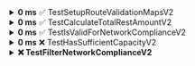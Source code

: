 <details>
  <summary><strong>0 ms</strong> ✅ TestSetupRouteValidationMapsV2</summary>
  <ul>
    <li>
      <details>
        <summary><em>0 ms</em> <strong>✅ passed</strong> Mixed_locked_amounts</summary>
        <pre>=== RUN   TestSetupRouteValidationMapsV2/Mixed_locked_amounts<br/>--- PASS: TestSetupRouteValidationMapsV2/Mixed_locked_amounts (0.00s)<br/></pre>
      </details>
    </li>
    <li>
      <details>
        <summary><em>0 ms</em> <strong>✅ passed</strong> All_amounts_locked</summary>
        <pre>=== RUN   TestSetupRouteValidationMapsV2/All_amounts_locked<br/>--- PASS: TestSetupRouteValidationMapsV2/All_amounts_locked (0.00s)<br/></pre>
      </details>
    </li>
    <li>
      <details>
        <summary><em>0 ms</em> <strong>✅ passed</strong> No_amounts_locked</summary>
        <pre>=== RUN   TestSetupRouteValidationMapsV2/No_amounts_locked<br/>--- PASS: TestSetupRouteValidationMapsV2/No_amounts_locked (0.00s)<br/></pre>
      </details>
    </li>
  </ul>
</details>
<details>
  <summary><strong>0 ms</strong> ✅ TestCalculateTotalRestAmountV2</summary>
  <ul>
    <li>
      <details>
        <summary><strong>0 ms</strong> <em>✅ passed</em> Multiple_paths_with_varying_amounts</summary>
        <pre>=== RUN   TestCalculateTotalRestAmountV2/Multiple_paths_with_varying_amounts<br/>--- PASS: TestCalculateTotalRestAmountV2/Multiple_paths_with_varying_amounts (0.00s)<br/></pre>
      </details>
    </li>
    <li>
      <details>
        <summary><strong>0 ms</strong> <em>✅ passed</em> Single_path</summary>
        <pre>=== RUN   TestCalculateTotalRestAmountV2/Single_path<br/>--- PASS: TestCalculateTotalRestAmountV2/Single_path (0.00s)<br/></pre>
      </details>
    </li>
    <li>
      <details>
        <summary><strong>0 ms</strong> <em>✅ passed</em> No_paths</summary>
        <pre>=== RUN   TestCalculateTotalRestAmountV2/No_paths<br/>--- PASS: TestCalculateTotalRestAmountV2/No_paths (0.00s)<br/></pre>
      </details>
    </li>
  </ul>
</details>
<details>
  <summary><strong>0 ms</strong> ✅ TestIsValidForNetworkComplianceV2</summary>
  <ul>
    <li>
      <details>
        <summary><strong>0 ms</strong> <em>✅ passed</em> Valid_route_with_required_chain_IDs_included</summary>
        <pre>=== RUN   TestIsValidForNetworkComplianceV2/Valid_route_with_required_chain_IDs_included<br/>--- PASS: TestIsValidForNetworkComplianceV2/Valid_route_with_required_chain_IDs_included (0.00s)<br/></pre>
      </details>
    </li>
    <li>
      <details>
        <summary><strong>0 ms</strong> <em>✅ passed</em> Invalid_route_with_excluded_chain_ID</summary>
        <pre>=== RUN   TestIsValidForNetworkComplianceV2/Invalid_route_with_excluded_chain_ID<br/>--- PASS: TestIsValidForNetworkComplianceV2/Invalid_route_with_excluded_chain_ID (0.00s)<br/></pre>
      </details>
    </li>
    <li>
      <details>
        <summary><strong>0 ms</strong> <em>✅ passed</em> Route_missing_required_chain_ID</summary>
        <pre>=== RUN   TestIsValidForNetworkComplianceV2/Route_missing_required_chain_ID<br/>--- PASS: TestIsValidForNetworkComplianceV2/Route_missing_required_chain_ID (0.00s)<br/></pre>
      </details>
    </li>
    <li>
      <details>
        <summary><strong>0 ms</strong> <em>✅ passed</em> Valid_route_with_multiple_included_chain_IDs</summary>
        <pre>=== RUN   TestIsValidForNetworkComplianceV2/Valid_route_with_multiple_included_chain_IDs<br/>--- PASS: TestIsValidForNetworkComplianceV2/Valid_route_with_multiple_included_chain_IDs (0.00s)<br/></pre>
      </details>
    </li>
    <li>
      <details>
        <summary><strong>0 ms</strong> <em>✅ passed</em> Invalid_route_missing_one_of_the_required_chain_IDs</summary>
        <pre>=== RUN   TestIsValidForNetworkComplianceV2/Invalid_route_missing_one_of_the_required_chain_IDs<br/>--- PASS: TestIsValidForNetworkComplianceV2/Invalid_route_missing_one_of_the_required_chain_IDs (0.00s)<br/></pre>
      </details>
    </li>
  </ul>
</details>
<details>
  <summary><strong>0 ms</strong> ❌ TestHasSufficientCapacityV2</summary>
  <ul>
    <li>
      <details>
        <summary><strong>0 ms</strong> <em>✅ passed</em> Sufficient_capacity_with_multiple_paths</summary>
        <pre>=== RUN   TestHasSufficientCapacityV2/Sufficient_capacity_with_multiple_paths<br/>--- PASS: TestHasSufficientCapacityV2/Sufficient_capacity_with_multiple_paths (0.00s)<br/></pre>
      </details>
    </li>
    <li>
      <details>
        <summary><strong>0 ms</strong> <em>✅ passed</em> Insufficient_capacity</summary>
        <pre>=== RUN   TestHasSufficientCapacityV2/Insufficient_capacity<br/>--- PASS: TestHasSufficientCapacityV2/Insufficient_capacity (0.00s)<br/></pre>
      </details>
    </li>
    <li>
      <details>
        <summary><strong>0 ms</strong> <em>❌ failed</em> Exact_capacity_match</summary>
        <pre>=== RUN   TestHasSufficientCapacityV2/Exact_capacity_match<br/>filter_test.go:248: <br/>Error Trace: /Users/samuel/go/src/github.com/Samyoul/status-go/services/wallet/router/filter_test.go:248<br/>Error: Not equal: <br/>expected: true<br/>actual  : false<br/>Test: TestHasSufficientCapacityV2/Exact_capacity_match<br/>--- FAIL: TestHasSufficientCapacityV2/Exact_capacity_match (0.00s)<br/></pre>
      </details>
    </li>
  </ul>
</details>
<details>
  <summary><strong> ❌ TestFilterNetworkComplianceV2</strong></summary>
  <ul>
    <li>
      <details>
        <summary><strong>0 ms</strong> <em>❌ failed</em> Mixed_routes_with_valid_and_invalid_paths</summary>
        <pre>=== RUN   TestFilterNetworkComplianceV2/Mixed_routes_with_valid_and_invalid_paths<br/>filter_test.go:512: <br/>Error Trace: /Users/samuel/go/src/github.com/Samyoul/status-go/services/wallet/router/filter_test.go:512<br/>Error: Not equal: <br/>expected: [][]*router.PathV2{[]*router.PathV2{(*router.PathV2)(0xc0004f7790), (*router.PathV2)(0xc0004f7860)}, []*router.PathV2{(*router.PathV2)(0xc0004f7930), (*router.PathV2)(0xc0004f7a00), (*router.PathV2)(0xc0004f7ad0)}}<br/>actual: [][]*router.PathV2{[]*router.PathV2{(*router.PathV2)(0xc0004f71e0), (*router.PathV2)(0xc0004f72b0)}}<br/><br/>Diff:<br/>--- Expected<br/>+++ Actual<br/>@@ -1,2 +1,2 @@<br/>-([][]*router.PathV2) (len=2) {<br/>+([][]*router.PathV2) (len=1) {<br/>([]*router.PathV2) (len=2) {<br/>@@ -92,139 +92,2 @@<br/>})<br/>-},<br/>-([]*router.PathV2) (len=3) {<br/>-(*router.PathV2)({<br/>-BridgeName: (string) "",<br/>-From: (*params.Network)({<br/>-ChainID: (uint64) 1,<br/>-ChainName: (string) "",<br/>-RPCURL: (string) "",<br/>-OriginalRPCURL: (string) "",<br/>-FallbackURL: (string) "",<br/>-OriginalFallbackURL: (string) "",<br/>-BlockExplorerURL: (string) "",<br/>-IconURL: (string) "",<br/>-NativeCurrencyName: (string) "",<br/>-NativeCurrencySymbol: (string) "",<br/>-NativeCurrencyDecimals: (uint64) 0,<br/>-IsTest: (bool) false,<br/>-Layer: (uint64) 0,<br/>-Enabled: (bool) false,<br/>-ChainColor: (string) "",<br/>-ShortName: (string) "",<br/>-TokenOverrides: ([]params.TokenOverride) <nil>,<br/>-RelatedChainID: (uint64) 0<br/>-}),<br/>-To: (*params.Network)(<nil>),<br/>-FromToken: (*token.Token)(<nil>),<br/>-AmountIn: (*hexutil.Big)(<nil>),<br/>-AmountInLocked: (bool) false,<br/>-AmountOut: (*hexutil.Big)(<nil>),<br/>-SuggestedPriorityFees: (*router.PriorityFees)(<nil>),<br/>-TxBaseFee: (*hexutil.Big)(<nil>),<br/>-TxPriorityFee: (*hexutil.Big)(<nil>),<br/>-TxGasAmount: (uint64) 0,<br/>-TxBonderFees: (*hexutil.Big)(<nil>),<br/>-TxTokenFees: (*hexutil.Big)(<nil>),<br/>-TxL1Fee: (*hexutil.Big)(<nil>),<br/>-ApprovalRequired: (bool) false,<br/>-ApprovalAmountRequired: (*hexutil.Big)(<nil>),<br/>-ApprovalContractAddress: (*common.Address)(<nil>),<br/>-ApprovalBaseFee: (*hexutil.Big)(<nil>),<br/>-ApprovalPriorityFee: (*hexutil.Big)(<nil>),<br/>-ApprovalGasAmount: (uint64) 0,<br/>-ApprovalL1Fee: (*hexutil.Big)(<nil>),<br/>-EstimatedTime: (router.TransactionEstimation) 0,<br/>-requiredTokenBalance: (*big.Int)(<nil>),<br/>-requiredNativeBalance: (*big.Int)(<nil>)<br/>-}),<br/>-(*router.PathV2)({<br/>-BridgeName: (string) "",<br/>-From: (*params.Network)({<br/>-ChainID: (uint64) 2,<br/>-ChainName: (string) "",<br/>-RPCURL: (string) "",<br/>-OriginalRPCURL: (string) "",<br/>-FallbackURL: (string) "",<br/>-OriginalFallbackURL: (string) "",<br/>-BlockExplorerURL: (string) "",<br/>-IconURL: (string) "",<br/>-NativeCurrencyName: (string) "",<br/>-NativeCurrencySymbol: (string) "",<br/>-NativeCurrencyDecimals: (uint64) 0,<br/>-IsTest: (bool) false,<br/>-Layer: (uint64) 0,<br/>-Enabled: (bool) false,<br/>-ChainColor: (string) "",<br/>-ShortName: (string) "",<br/>-TokenOverrides: ([]params.TokenOverride) <nil>,<br/>-RelatedChainID: (uint64) 0<br/>-}),<br/>-To: (*params.Network)(<nil>),<br/>-FromToken: (*token.Token)(<nil>),<br/>-AmountIn: (*hexutil.Big)(<nil>),<br/>-AmountInLocked: (bool) false,<br/>-AmountOut: (*hexutil.Big)(<nil>),<br/>-SuggestedPriorityFees: (*router.PriorityFees)(<nil>),<br/>-TxBaseFee: (*hexutil.Big)(<nil>),<br/>-TxPriorityFee: (*hexutil.Big)(<nil>),<br/>-TxGasAmount: (uint64) 0,<br/>-TxBonderFees: (*hexutil.Big)(<nil>),<br/>-TxTokenFees: (*hexutil.Big)(<nil>),<br/>-TxL1Fee: (*hexutil.Big)(<nil>),<br/>-ApprovalRequired: (bool) false,<br/>-ApprovalAmountRequired: (*hexutil.Big)(<nil>),<br/>-ApprovalContractAddress: (*common.Address)(<nil>),<br/>-ApprovalBaseFee: (*hexutil.Big)(<nil>),<br/>-ApprovalPriorityFee: (*hexutil.Big)(<nil>),<br/>-ApprovalGasAmount: (uint64) 0,<br/>-ApprovalL1Fee: (*hexutil.Big)(<nil>),<br/>-EstimatedTime: (router.TransactionEstimation) 0,<br/>-requiredTokenBalance: (*big.Int)(<nil>),<br/>-requiredNativeBalance: (*big.Int)(<nil>)<br/>-}),<br/>-(*router.PathV2)({<br/>-BridgeName: (string) "",<br/>-From: (*params.Network)({<br/>-ChainID: (uint64) 3,<br/>-ChainName: (string) "",<br/>-RPCURL: (string) "",<br/>-OriginalRPCURL: (string) "",<br/>-FallbackURL: (string) "",<br/>-OriginalFallbackURL: (string) "",<br/>-BlockExplorerURL: (string) "",<br/>-IconURL: (string) "",<br/>-NativeCurrencyName: (string) "",<br/>-NativeCurrencySymbol: (string) "",<br/>-NativeCurrencyDecimals: (uint64) 0,<br/>-IsTest: (bool) false,<br/>-Layer: (uint64) 0,<br/>-Enabled: (bool) false,<br/>-ChainColor: (string) "",<br/>-ShortName: (string) "",<br/>-TokenOverrides: ([]params.TokenOverride) <nil>,<br/>-RelatedChainID: (uint64) 0<br/>-}),<br/>-To: (*params.Network)(<nil>),<br/>-FromToken: (*token.Token)(<nil>),<br/>-AmountIn: (*hexutil.Big)(<nil>),<br/>-AmountInLocked: (bool) false,<br/>-AmountOut: (*hexutil.Big)(<nil>),<br/>-SuggestedPriorityFees: (*router.PriorityFees)(<nil>),<br/>-TxBaseFee: (*hexutil.Big)(<nil>),<br/>-TxPriorityFee: (*hexutil.Big)(<nil>),<br/>-TxGasAmount: (uint64) 0,<br/>-TxBonderFees: (*hexutil.Big)(<nil>),<br/>-TxTokenFees: (*hexutil.Big)(<nil>),<br/>-TxL1Fee: (*hexutil.Big)(<nil>),<br/>-ApprovalRequired: (bool) false,<br/>-ApprovalAmountRequired: (*hexutil.Big)(<nil>),<br/>-ApprovalContractAddress: (*common.Address)(<nil>),<br/>-ApprovalBaseFee: (*hexutil.Big)(<nil>),<br/>-ApprovalPriorityFee: (*hexutil.Big)(<nil>),<br/>-ApprovalGasAmount: (uint64) 0,<br/>-ApprovalL1Fee: (*hexutil.Big)(<nil>),<br/>-EstimatedTime: (router.TransactionEstimation) 0,<br/>-requiredTokenBalance: (*big.Int)(<nil>),<br/>-requiredNativeBalance: (*big.Int)(<nil>)<br/>-})<br/>-}<br/>-}<br/>+([][]*router.PathV2) <nil><br/><br/>Test: TestFilterNetworkComplianceV2/Mixed_routes_with_valid_and_invalid_paths<br/>--- FAIL: TestFilterNetworkComplianceV2/Mixed_routes_with_valid_and_invalid_paths (0.00s)<br/></pre>
      </details>
    </li>
    <li>
      <details>
        <summary><strong>0 ms</strong> <em>✅ passed</em> All_valid_routes</summary>
        <pre>=== RUN   TestFilterNetworkComplianceV2/All_valid_routes<br/>--- PASS: TestFilterNetworkComplianceV2/All_valid_routes (0.00s)<br/></pre>
      </details>
    </li>
    <li>
      <details>
        <summary><strong>0 ms</strong> <em>❌ failed</em> All_invalid_routes</summary>
        <pre>=== RUN   TestFilterNetworkComplianceV2/All_invalid_routes<br/>filter_test.go:512: <br/>Error Trace: /Users/samuel/go/src/github.com/Samyoul/status-go/services/wallet/router/filter_test.go:512<br/>Error: Not equal: <br/>expected: [][]*router.PathV2{}<br/>actual: [][]*router.PathV2(nil)<br/><br/>Diff:<br/>--- Expected<br/>+++ Actual<br/>@@ -1,3 +1,2 @@<br/>-([][]*router.PathV2) {<br/>-}<br/>+([][]*router.PathV2) <nil><br/><br/>Test: TestFilterNetworkComplianceV2/All_invalid_routes<br/>--- FAIL: TestFilterNetworkComplianceV2/All_invalid_routes (0.00s)<br/></pre>
      </details>
    </li>
    <li>
      <details>
        <summary><strong>0 ms</strong> <em>❌ failed</em> Empty_routes</summary>
        <pre>=== RUN   TestFilterNetworkComplianceV2/Empty_routes<br/>filter_test.go:512: <br/>Error Trace: /Users/samuel/go/src/github.com/Samyoul/status-go/services/wallet/router/filter_test.go:512<br/>Error: Not equal: <br/>expected: [][]*router.PathV2{}<br/>actual: [][]*router.PathV2(nil)<br/><br/>Diff:<br/>--- Expected<br/>+++ Actual<br/>@@ -1,3 +1,2 @@<br/>-([][]*router.PathV2) {<br/>-}<br/>+([][]*router.PathV2) <nil><br/><br/>Test: TestFilterNetworkComplianceV2/Empty_routes<br/>--- FAIL: TestFilterNetworkComplianceV2/Empty_routes (0.00s)<br/></pre>
      </details>
    </li>
    <li>
      <details>
        <summary><strong>0 ms</strong> <em>✅ passed</em> No_locked_amounts</summary>
        <pre>=== RUN   TestFilterNetworkComplianceV2/No_locked_amounts<br/>--- PASS: TestFilterNetworkComplianceV2/No_locked_amounts (0.00s)<br/></pre>
      </details>
    </li>
    <li>
      <details>
        <summary><strong>0 ms</strong> <em>❌ failed</em> Single_route_with_mixed_valid_and_invalid_paths</summary>
        <pre>=== RUN   TestFilterNetworkComplianceV2/Single_route_with_mixed_valid_and_invalid_paths<br/>filter_test.go:512: <br/>Error Trace: /Users/samuel/go/src/github.com/Samyoul/status-go/services/wallet/router/filter_test.go:512<br/>Error: Not equal: <br/>expected: [][]*router.PathV2{[]*router.PathV2{(*router.PathV2)(0xc0004feea0), (*router.PathV2)(0xc0004fef70)}}<br/>actual: [][]*router.PathV2(nil)<br/><br/>Diff:<br/>--- Expected<br/>+++ Actual<br/>@@ -1,95 +1,2 @@<br/>-([][]*router.PathV2) (len=1) {<br/>-([]*router.PathV2) (len=2) {<br/>-(*router.PathV2)({<br/>-BridgeName: (string) "",<br/>-From: (*params.Network)({<br/>-ChainID: (uint64) 1,<br/>-ChainName: (string) "",<br/>-RPCURL: (string) "",<br/>-OriginalRPCURL: (string) "",<br/>-FallbackURL: (string) "",<br/>-OriginalFallbackURL: (string) "",<br/>-BlockExplorerURL: (string) "",<br/>-IconURL: (string) "",<br/>-NativeCurrencyName: (string) "",<br/>-NativeCurrencySymbol: (string) "",<br/>-NativeCurrencyDecimals: (uint64) 0,<br/>-IsTest: (bool) false,<br/>-Layer: (uint64) 0,<br/>-Enabled: (bool) false,<br/>-ChainColor: (string) "",<br/>-ShortName: (string) "",<br/>-TokenOverrides: ([]params.TokenOverride) <nil>,<br/>-RelatedChainID: (uint64) 0<br/>-}),<br/>-To: (*params.Network)(<nil>),<br/>-FromToken: (*token.Token)(<nil>),<br/>-AmountIn: (*hexutil.Big)(<nil>),<br/>-AmountInLocked: (bool) false,<br/>-AmountOut: (*hexutil.Big)(<nil>),<br/>-SuggestedPriorityFees: (*router.PriorityFees)(<nil>),<br/>-TxBaseFee: (*hexutil.Big)(<nil>),<br/>-TxPriorityFee: (*hexutil.Big)(<nil>),<br/>-TxGasAmount: (uint64) 0,<br/>-TxBonderFees: (*hexutil.Big)(<nil>),<br/>-TxTokenFees: (*hexutil.Big)(<nil>),<br/>-TxL1Fee: (*hexutil.Big)(<nil>),<br/>-ApprovalRequired: (bool) false,<br/>-ApprovalAmountRequired: (*hexutil.Big)(<nil>),<br/>-ApprovalContractAddress: (*common.Address)(<nil>),<br/>-ApprovalBaseFee: (*hexutil.Big)(<nil>),<br/>-ApprovalPriorityFee: (*hexutil.Big)(<nil>),<br/>-ApprovalGasAmount: (uint64) 0,<br/>-ApprovalL1Fee: (*hexutil.Big)(<nil>),<br/>-EstimatedTime: (router.TransactionEstimation) 0,<br/>-requiredTokenBalance: (*big.Int)(<nil>),<br/>-requiredNativeBalance: (*big.Int)(<nil>)<br/>-}),<br/>-(*router.PathV2)({<br/>-BridgeName: (string) "",<br/>-From: (*params.Network)({<br/>-ChainID: (uint64) 3,<br/>-ChainName: (string) "",<br/>-RPCURL: (string) "",<br/>-OriginalRPCURL: (string) "",<br/>-FallbackURL: (string) "",<br/>-OriginalFallbackURL: (string) "",<br/>-BlockExplorerURL: (string) "",<br/>-IconURL: (string) "",<br/>-NativeCurrencyName: (string) "",<br/>-NativeCurrencySymbol: (string) "",<br/>-NativeCurrencyDecimals: (uint64) 0,<br/>-IsTest: (bool) false,<br/>-Layer: (uint64) 0,<br/>-Enabled: (bool) false,<br/>-ChainColor: (string) "",<br/>-ShortName: (string) "",<br/>-TokenOverrides: ([]params.TokenOverride) <nil>,<br/>-RelatedChainID: (uint64) 0<br/>-}),<br/>-To: (*params.Network)(<nil>),<br/>-FromToken: (*token.Token)(<nil>),<br/>-AmountIn: (*hexutil.Big)(<nil>),<br/>-AmountInLocked: (bool) false,<br/>-AmountOut: (*hexutil.Big)(<nil>),<br/>-SuggestedPriorityFees: (*router.PriorityFees)(<nil>),<br/>-TxBaseFee: (*hexutil.Big)(<nil>),<br/>-TxPriorityFee: (*hexutil.Big)(<nil>),<br/>-TxGasAmount: (uint64) 0,<br/>-TxBonderFees: (*hexutil.Big)(<nil>),<br/>-TxTokenFees: (*hexutil.Big)(<nil>),<br/>-TxL1Fee: (*hexutil.Big)(<nil>),<br/>-ApprovalRequired: (bool) false,<br/>-ApprovalAmountRequired: (*hexutil.Big)(<nil>),<br/>-ApprovalContractAddress: (*common.Address)(<nil>),<br/>-ApprovalBaseFee: (*hexutil.Big)(<nil>),<br/>-ApprovalPriorityFee: (*hexutil.Big)(<nil>),<br/>-ApprovalGasAmount: (uint64) 0,<br/>-ApprovalL1Fee: (*hexutil.Big)(<nil>),<br/>-EstimatedTime: (router.TransactionEstimation) 0,<br/>-requiredTokenBalance: (*big.Int)(<nil>),<br/>-requiredNativeBalance: (*big.Int)(<nil>)<br/>-})<br/>-}<br/>-}<br/>+([][]*router.PathV2) <nil><br/><br/>Test: TestFilterNetworkComplianceV2/Single_route_with_mixed_valid_and_invalid_paths<br/>--- FAIL: TestFilterNetworkComplianceV2/Single_route_with_mixed_valid_and_invalid_paths (0.00s)<br/></pre>
      </details>
    </li>
    <li>
      <details>
        <summary><strong>0 ms</strong> <em>✅ passed</em> Routes_with_duplicate_chain_IDs</summary>
        <pre>=== RUN   TestFilterNetworkComplianceV2/Routes_with_duplicate_chain_IDs<br/>--- PASS: TestFilterNetworkComplianceV2/Routes_with_duplicate_chain_IDs (0.00s)<br/></pre>
      </details>
    </li>
    <li>
      <details>
        <summary><strong>0 ms</strong> <em>✅ passed</em> Minimum_and_maximum_chain_IDs</summary>
        <pre>=== RUN   TestFilterNetworkComplianceV2/Minimum_and_maximum_chain_IDs<br/>--- PASS: TestFilterNetworkComplianceV2/Minimum_and_maximum_chain_IDs (0.00s)<br/></pre>
      </details>
    </li>
    <li>
      <details>
        <summary><strong>120 ms</strong> <em>❌ failed</em> Large_number_of_routes</summary>
        <pre>=== RUN   TestFilterNetworkComplianceV2/Large_number_of_routes<br/>filter_test.go:512: <br/>Error Trace: /Users/samuel/go/src/github.com/Samyoul/status-go/services/wallet/router/filter_test.go:512<br/>Error: Not equal: <br/>expected: [][]*router.PathV2{[]*router.PathV2{(*router.PathV2)(0xc000769380), (*router.PathV2)(0xc000769450)}, []*router.PathV2{(*router.PathV2)(0xc000769520), (*router.PathV2)(0xc0007695f0)},... truncated}<br/><br/>Diff:<br/>--- Expected<br/>+++ Actual<br/>@@ -1,830 +1,2 @@<br/>-([][]*router.PathV2) (len=1000) {<br/>-([]*router.PathV2) (len=2) {<br/>(*router.PathV2)({<br/>-BridgeName: (string) "",<br/>-From: (*params.Network)({<br/>-ChainID: (uint64) 1,<br/>-ChainName: (string) "",<br/>-RPCURL: (string) "",<br/>-OriginalRPCURL: (string) "",<br/>-FallbackURL: (string) "",<br/>-OriginalFallbackURL: (string) "",<br/>-BlockExplorerURL: (string) "",<br/>-IconURL: (string) "",<br/>-NativeCurrencyName: (string) "",<br/>-NativeCurrencySymbol: (string) "",<br/>-NativeCurrencyDecimals: (uint64) 0,<br/>-IsTest: (bool) false,<br/>-Layer: (uint64) 0,<br/>-Enabled: (bool) false,<br/>-ChainColor: (string) "",<br/>-ShortName: (string) "",<br/>-TokenOverrides: ([]params.TokenOverride) <nil>,<br/>-RelatedChainID: (uint64) 0<br/>-}),<br/>-To: (*params.Network)(<nil>),<br/>-FromToken: (*token.Token)(<nil>),<br/>-AmountIn: (*hexutil.Big)(<nil>),<br/>-AmountInLocked: (bool) false,<br/>-AmountOut: (*hexutil.Big)(<nil>),<br/>-SuggestedPriorityFees: (*router.PriorityFees)(<nil>),<br/>-TxBaseFee: (*hexutil.Big)(<nil>),<br/>-TxPriorityFee: (*hexutil.Big)(<nil>),<br/>-TxGasAmount: (uint64) 0,<br/>-TxBonderFees: (*hexutil.Big)(<nil>),<br/>-TxTokenFees: (*hexutil.Big)(<nil>),<br/>-TxL1Fee: (*hexutil.Big)(<nil>),<br/>-ApprovalRequired: (bool) false,<br/>-ApprovalAmountRequired: (*hexutil.Big)(<nil>),<br/>-ApprovalContractAddress: (*common.Address)(<nil>),<br/>-ApprovalBaseFee: (*hexutil.Big)(<nil>),<br/>-ApprovalPriorityFee: (*hexutil.Big)(<nil>),<br/>-ApprovalGasAmount: (uint64) 0,<br/>-ApprovalL1Fee: (*hexutil.Big)(<nil>),<br/>-EstimatedTime: (router.TransactionEstimation) 0,<br/>-requiredTokenBalance: (*big.Int)(<nil>),<br/>-requiredNativeBalance: (*big.Int)(<nil>)<br/>}),<br/>-(*router.PathV2)({<br/>-BridgeName: (string) "",<br/>-From: (*params.Network)({<br/>-ChainID: (uint64) 1001,<br/>-ChainName: (string) "",<br/>-RPCURL: (string) "",<br/>-OriginalRPCURL: (string) "",<br/>-FallbackURL: (string) "",<br/>-OriginalFallbackURL: (string) "",<br/>-BlockExplorerURL: (string) "",<br/>-IconURL: (string) "",<br/>-NativeCurrencyName: (string) "",<br/>-NativeCurrencySymbol: (string) "",<br/>-NativeCurrencyDecimals: (uint64) 0,<br/>-IsTest: (bool) false,<br/>-Layer: (uint64) 0,<br/>-Enabled: (bool) false,<br/>-ChainColor: (string) "",<br/>-ShortName: (string) "",<br/>-TokenOverrides: ([]params.TokenOverride) <nil>,<br/>-RelatedChainID: (uint64) 0<br/>-}),<br/>-To: (*params.Network)(<nil>),<br/>-FromToken: (*token.Token)(<nil>),<br/>-AmountIn: (*hexutil.Big)(<nil>),<br/>-AmountInLocked: (bool) false,<br/>-AmountOut: (*hexutil.Big)(<nil>),<br/>-SuggestedPriorityFees: (*router.PriorityFees)(<nil>),<br/>-TxBaseFee: (*hexutil.Big)(<nil>),<br/>-TxPriorityFee: (*hexutil.Big)(<nil>),<br/>-TxGasAmount: (uint64) 0,<br/>-TxBonderFees: (*hexutil.Big)(<nil>),<br/>-TxTokenFees: (*hexutil.Big)(<nil>),<br/>-TxL1Fee: (*hexutil.Big)(<nil>),<br/>-ApprovalRequired: (bool) false,<br/>-ApprovalAmountRequired: (*hexutil.Big)(<nil>),<br/>-ApprovalContractAddress: (*common.Address)(<nil>),<br/>-ApprovalBaseFee: (*hexutil.Big)(<nil>),<br/>-ApprovalPriorityFee: (*hexutil.Big)(<nil>),<br/>-ApprovalGasAmount: (uint64) 0,<br/>-ApprovalL1Fee: (*hexutil.Big)(<nil>),<br/>-EstimatedTime: (router.TransactionEstimation) 0,<br/>-requiredTokenBalance: (*big.Int)(<nil>),<br/>-requiredNativeBalance: (*big.Int)(<nil>)<br/>})<br/>-},...},<br/>+([][]*router.PathV2) (len=991) {<br/>([]*router.PathV2) (len=2) {<br/>Test: TestFilterNetworkComplianceV2/Large_number_of_routes<br/>--- FAIL: TestFilterNetworkComplianceV2/Large_number_of_routes (0.12s)<br/></pre>
      </details>
    </li>
    <li>
      <details>
        <summary><strong>1.67 s</strong> <em>❌ failed</em> Routes_with_missing_data</summary>
        <pre>=== RUN   TestFilterNetworkComplianceV2/Routes_with_missing_data<br/>--- FAIL: TestFilterNetworkComplianceV2/Routes_with_missing_data (0.00s)<br/>panic: runtime error: invalid memory address or nil pointer dereference [recovered]<br/>panic: runtime error: invalid memory address or nil pointer dereference<br/>[signal SIGSEGV: segmentation violation code=0x1 addr=0x0 pc=0x100c02abe]<br/>goroutine 88 [running]:<br/>testing.tRunner.func1.2({0x101588300, 0x1032265f0})<br/>/usr/local/Cellar/go/1.20.5/libexec/src/testing/testing.go:1526 +0x24e<br/>testing.tRunner.func1()<br/>/usr/local/Cellar/go/1.20.5/libexec/src/testing/testing.go:1529 +0x39f<br/>panic({0x101588300, 0x1032265f0})<br/>/usr/local/Cellar/go/1.20.5/libexec/src/runtime/panic.go:884 +0x213<br/>github.com/status-im/status-go/services/wallet/router.isValidForNetworkComplianceV2(...)<br/>/Users/samuel/go/src/github.com/Samyoul/status-go/services/wallet/router/filter.go:34<br/>github.com/status-im/status-go/services/wallet/router.filterNetworkComplianceV2({0xc000168360, 0x2, 0x10005dcdf?}, 0x59a?)<br/>/Users/samuel/go/src/github.com/Samyoul/status-go/services/wallet/router/filter.go:24 +0x25e<br/>github.com/status-im/status-go/services/wallet/router.TestFilterNetworkComplianceV2.func3(0xc000503860?)<br/>/Users/samuel/go/src/github.com/Samyoul/status-go/services/wallet/router/filter_test.go:511 +0x3e<br/>testing.tRunner(0xc000502680, 0xc0007f95e0)<br/>/usr/local/Cellar/go/1.20.5/libexec/src/testing/testing.go:1576 +0x10b<br/>created by testing.(*T).Run<br/>/usr/local/Cellar/go/1.20.5/libexec/src/testing/testing.go:1629 +0x3ea<br/></pre>
      </details>
    </li>
  </ul>
</details>